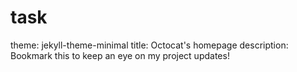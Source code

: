 # task
theme: jekyll-theme-minimal
title: Octocat's homepage
description: Bookmark this to keep an eye on my project updates!

